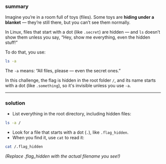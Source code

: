 ### summary 
Imagine you’re in a room full of toys (files). Some toys are **hiding under a blanket** — they’re still there, but you can’t see them normally.

In Linux, files that start with a dot (like `.secret`) are hidden — and `ls` doesn’t show them unless you say,
“Hey, show me everything, even the hidden stuff!”

To do that, you use:
```bash
ls -a
```
The `-a` means: “All files, please — even the secret ones.”

In this challenge, the flag is hidden in the root folder `/`, and its name starts with a dot (like `.something`), so it's invisible unless you use `-a`.
_______
### solution
- List everything in the root directory, including hidden files:
```bash
ls -a /
```
- Look for a file that starts with a dot (`.`), like `.flag_hidden`.
- When you find it, use `cat` to read it:
```bash
cat /.flag_hidden
```
*(Replace .flag_hidden with the actual filename you see!)*
